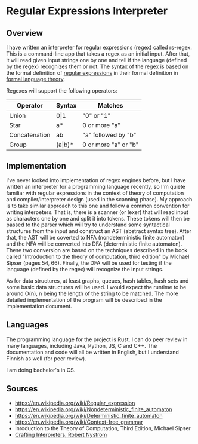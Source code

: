 # Regular Expressions Interpreter

## Overview

I have written an interpreter for regular expressions (regex) called rs-regex. This is a command-line app that takes a regex 
as an initial input. After that, it will read given input strings one by one and tell if the language (defined by the regex) 
recognizes them or not. The syntax of the regex is based on the formal definition of 
[regular expressions](https://en.wikipedia.org/wiki/Regular_expression) 
in their formal definition in 
[formal language theory](https://en.wikipedia.org/wiki/Formal_language).

Regexes will support the following operators:

|Operator  |Syntax  | Matches|
--- | --- | --- |
|Union | 0\|1 | "0" or "1"|  
|Star |a* | 0 or more "a"|
|Concatenation | ab | "a" followed by "b"|
|Group | (a\|b)* | 0 or more "a" or "b"|


## Implementation

I've never looked into implementation of regex engines before, but I have written an interpreter for a programming language recently, 
so I'm quiete familiar with regular expressions in the context of theory of computation and compiler/interpreter design (used in the scanning phase). 
My approach is to take similar approach to this one and follow a common convention for writing interpeters. 
That is, there is a scanner (or lexer) that will read input as characters one by one and split it into tokens. These tokens will 
then be passed to the parser which will try to understand some syntactical structures from the input and construct an AST (abstract syntax tree). 
After that, the AST will be coverted to NFA (nondeterministic finite automaton) and the NFA will be converted into DFA (deterministic finite automaton). 
These two conversion are based on the techniques described in the book called "Introduction to the theory of computation, third edition" by Michael Sipser 
(pages 54, 66). Finally, the DFA will be used for testing if the language (defined by the regex) will recognize the input strings. 

As for data structures, at least graphs, queues, hash tables, hash sets and some basic data structures will be used. 
I would expect the runtime to be around O(n), n being the length of the string to be matched. The more detailed implementation 
of the program will be described in the implementation document.

## Languages

The programming language for the project is Rust. I can do peer review in many languages, including Java, Python, JS, C and C++.
The documentation and code will all be written in English, but I understand Finnish as well (for peer review).


I am doing bachelor's in CS.

## Sources

- https://en.wikipedia.org/wiki/Regular_expression 
- https://en.wikipedia.org/wiki/Nondeterministic_finite_automaton 
- https://en.wikipedia.org/wiki/Deterministic_finite_automaton 
- https://en.wikipedia.org/wiki/Context-free_grammar 
- Inroduction to the Theory of Computation, Third Edition, Michael Sipser 
- [Crafting Interpreters, Robert Nystrom](https://craftinginterpreters.com/) 
